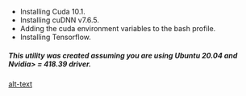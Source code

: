 * Installing Cuda 10.1.
* Installing cuDNN v7.6.5.
* Adding the cuda environment variables to the bash profile.
* Installing Tensorflow.

##### This utility was created assuming you are using Ubuntu 20.04 and Nvidia> = 418.39 driver.

[alt-text](https://github.com/emreyesilyurt/cuda-installation-ubuntu20.04/blob/main/images/cuda1.png?raw=true)
